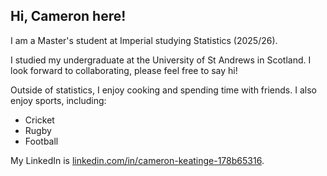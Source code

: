 ## Hi, Cameron here!

I am a Master's student at Imperial studying Statistics (2025/26).

I studied my undergraduate at the University of St Andrews in Scotland. I look forward to collaborating, please feel free to say hi!

Outside of statistics, I enjoy cooking and spending time with friends.
I also enjoy sports, including:
- Cricket
- Rugby
- Football

My LinkedIn is [linkedin.com/in/cameron-keatinge-178b65316](here).

